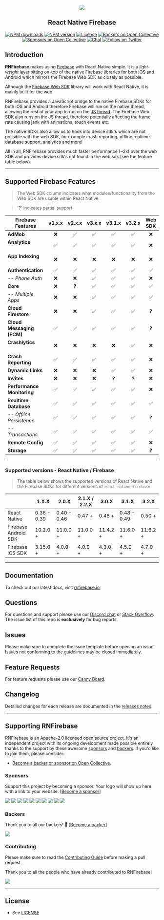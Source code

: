 <p align="center">
  <a href="https://rnfirebase.io">
    <img src="http://i.imgur.com/01XQL0x.png"><br/>
  </a>
  <h2 align="center">React Native Firebase</h2>
</p>

<p align="center">
  <a href="https://www.npmjs.com/package/react-native-firebase"><img src="https://img.shields.io/npm/dm/react-native-firebase.svg?style=flat-square" alt="NPM downloads"></a>
  <a href="https://www.npmjs.com/package/react-native-firebase"><img src="https://img.shields.io/npm/v/react-native-firebase.svg?style=flat-square" alt="NPM version"></a>
  <a href="/LICENSE"><img src="https://img.shields.io/npm/l/react-native-firebase.svg?style=flat-square" alt="License"></a>
  <a href="#backers"><img src="https://opencollective.com/react-native-firebase/backers/badge.svg" alt="Backers on Open Collective"></a>
  <a href="#sponsors"><img src="https://opencollective.com/react-native-firebase/sponsors/badge.svg" alt="Sponsors on Open Collective"></a>
  <a href="https://discord.gg/C9aK28N"><img src="https://img.shields.io/badge/chat-on%20discord-7289da.svg?style=flat-square" alt="Chat"></a>
  <a href="https://twitter.com/rnfirebase"><img src="https://img.shields.io/twitter/follow/rnfirebase.svg?style=social&label=Follow" alt="Follow on Twitter"></a>
</p>

## Introduction

**RNFirebase** makes using [Firebase](http://firebase.com) with React Native simple. It is a _light-weight_ layer sitting on-top of the native Firebase libraries for both iOS and Android which mirrors the Firebase Web SDK as closely as possible.

Although the [Firebase Web SDK](https://www.npmjs.com/package/firebase) library will work with React Native, it is mainly built for the web.

RNFirebase provides a JavaScript bridge to the native Firebase SDKs for both iOS and Android therefore Firebase will run on the native thread, allowing the rest of your app to run on the [JS thread](https://facebook.github.io/react-native/docs/performance.html#javascript-frame-rate). The Firebase Web SDK also runs on the JS thread, therefore potentially affecting the frame rate causing jank with animations, touch events etc.

The native SDKs also allow us to hook into device sdk's which are not possible with the web SDK, for example crash reporting, offline realtime database support, analytics and more!

All in all, RNFirebase provides much faster performance (~2x) over the web SDK and provides device sdk's not found in the web sdk (see the feature table below).

---

## Supported Firebase Features

> The Web SDK column indicates what modules/functionality from the Web SDK are usable within React Native.

> '**?**' indicates partial support

| Firebase Features          | v1.x.x | v2.x.x | v3.x.x | v3.1.x | v3.2.x | Web SDK |
| -------------------------- | :----: | :----: | :----: | :----: | :----: | :-----: |
| **AdMob**                  |   ❌   |   ✅   |   ✅   |   ✅   |   ✅   |   ❌    |
| **Analytics**              |   ✅   |   ✅   |   ✅   |   ✅   |   ✅   |   ❌    |
| **App Indexing**           |   ❌   |   ❌   |   ❌   |   ❌   |   ❌   |   ❌    |
| **Authentication**         |   ✅   |   ✅   |   ✅   |   ✅   |   ✅   |   ✅    |
| _-- Phone Auth_            |   ❌   |   ❌   |   ✅   |   ✅   |   ✅   |   ❌    |
| **Core**                   |   ❌   | **?**  |   ✅   |   ✅   |   ✅   |   ✅    |
| _-- Multiple Apps_         |   ❌   |   ❌   |   ✅   |   ✅   |   ✅   |   ✅    |
| **Cloud Firestore**        |   ❌   |   ❌   |   ✅   |   ✅   |   ✅   |  **?**  |
| **Cloud Messaging (FCM)**  |   ✅   |   ✅   |   ✅   |   ✅   |   ✅   |  **?**  |
| **Crashlytics**            |   ❌   |   ❌   |   ❌   |   ❌   |   ✅   |   ❌    |
| **Crash Reporting**        |   ✅   |   ✅   |   ✅   |   ✅   |   ✅   |   ❌    |
| **Dynamic Links**          |   ❌   |   ❌   |   ❌   |   ✅   |   ✅   |   ❌    |
| **Invites**                |   ❌   |   ❌   |   ❌   | **?**  | **?**  |   ❌    |
| **Performance Monitoring** |   ✅   |   ✅   |   ✅   |   ✅   |   ✅   |   ❌    |
| **Realtime Database**      |   ✅   |   ✅   |   ✅   |   ✅   |   ✅   |   ✅    |
| _-- Offline Persistence_   |   ✅   |   ✅   |   ✅   |   ✅   |   ✅   |  **?**  |
| _-- Transactions_          |   ✅   |   ✅   |   ✅   |   ✅   |   ✅   |   ✅    |
| **Remote Config**          |   ✅   |   ✅   |   ✅   |   ✅   |   ✅   |   ❌    |
| **Storage**                |   ✅   |   ✅   |   ✅   |   ✅   |   ✅   |  **?**  |

---

### Supported versions - React Native / Firebase

> The table below shows the supported versions of React Native and the Firebase SDKs for different versions of `react-native-firebase`

|                      | 1.X.X       | 2.0.X       | 2.1.X / 2.2.X | 3.0.X    | 3.1.X       | 3.2.X    |
| -------------------- | ----------- | ----------- | ------------- | -------- | ----------- | -------- |
| React Native         | 0.36 - 0.39 | 0.40 - 0.46 | 0.47 +        | 0.48 +   | 0.48 - 0.49 | 0.50 +   |
| Firebase Android SDK | 10.2.0 +    | 11.0.0 +    | 11.0.0 +      | 11.4.2 + | 11.6.0 +    | 11.6.2 + |
| Firebase iOS SDK     | 3.15.0 +    | 4.0.0 +     | 4.0.0 +       | 4.3.0 +  | 4.5.0 +     | 4.7.0 +  |

---

## Documentation

To check out our latest docs, visit [rnfirebase.io](https://rnfirebase.io)

## Questions

For questions and support please use our [Discord chat](https://discord.gg/t6bdqMs) or [Stack Overflow](https://stackoverflow.com/questions/tagged/react-native-firebase). The issue list of this repo is **exclusively** for bug reports.

## Issues

Please make sure to complete the issue template before opening an issue. Issues not conforming to the guidelines may be closed immediately.

## Feature Requests

For feature requests please use our [Canny Board](http://invertase.link/requests).

## Changelog

Detailed changes for each release are documented in the [releases notes](https://github.com/invertase/react-native-firebase/releases).

<hr>

## Supporting RNFirebase

RNFirebase is an Apache-2.0 licensed open source project. It's an independent project with its ongoing development made possible entirely thanks to the support by these awesome [sponsors](#sponsors) and [backers](#backers). If you'd like to join them, please consider:

* [Become a backer or sponsor on Open Collective](https://opencollective.com/react-native-firebase).

### Sponsors

Support this project by becoming a sponsor. Your logo will show up here with a link to your website. [[Become a sponsor](https://opencollective.com/react-native-firebase#sponsor)]

<a href="https://opencollective.com/react-native-firebase/sponsor/0/website" target="_blank"><img src="https://opencollective.com/react-native-firebase/sponsor/0/avatar.svg"></a>
<a href="https://opencollective.com/react-native-firebase/sponsor/1/website" target="_blank"><img src="https://opencollective.com/react-native-firebase/sponsor/1/avatar.svg"></a>
<a href="https://opencollective.com/react-native-firebase/sponsor/2/website" target="_blank"><img src="https://opencollective.com/react-native-firebase/sponsor/2/avatar.svg"></a>
<a href="https://opencollective.com/react-native-firebase/sponsor/3/website" target="_blank"><img src="https://opencollective.com/react-native-firebase/sponsor/3/avatar.svg"></a>
<a href="https://opencollective.com/react-native-firebase/sponsor/4/website" target="_blank"><img src="https://opencollective.com/react-native-firebase/sponsor/4/avatar.svg"></a>
<a href="https://opencollective.com/react-native-firebase/sponsor/5/website" target="_blank"><img src="https://opencollective.com/react-native-firebase/sponsor/5/avatar.svg"></a>
<a href="https://opencollective.com/react-native-firebase/sponsor/6/website" target="_blank"><img src="https://opencollective.com/react-native-firebase/sponsor/6/avatar.svg"></a>
<a href="https://opencollective.com/react-native-firebase/sponsor/7/website" target="_blank"><img src="https://opencollective.com/react-native-firebase/sponsor/7/avatar.svg"></a>
<a href="https://opencollective.com/react-native-firebase/sponsor/8/website" target="_blank"><img src="https://opencollective.com/react-native-firebase/sponsor/8/avatar.svg"></a>
<a href="https://opencollective.com/react-native-firebase/sponsor/9/website" target="_blank"><img src="https://opencollective.com/react-native-firebase/sponsor/9/avatar.svg"></a>

### Backers

Thank you to all our backers! 🙏 [[Become a backer](https://opencollective.com/react-native-firebase#backer)]

<a href="https://opencollective.com/react-native-firebase#backers" target="_blank"><img src="https://opencollective.com/react-native-firebase/backers.svg?width=890"></a>

### Contributing

Please make sure to read the [Contributing Guide](CONTRIBUTING.md) before making a pull request.

Thank you to all the people who have already contributed to RNFirebase!

<a href="graphs/contributors"><img src="https://opencollective.com/react-native-firebase/contributors.svg?width=890" /></a>

<hr>

## License

* See [LICENSE](/LICENSE)
